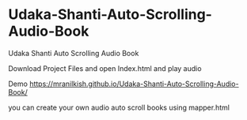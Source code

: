 # Udaka-Shanti-Auto-Scrolling-Audio-Book
Udaka Shanti Auto Scrolling Audio Book

Download Project Files and open Index.html and play audio

Demo
https://mranilkish.github.io/Udaka-Shanti-Auto-Scrolling-Audio-Book/

you can create your own audio auto scroll books using mapper.html
